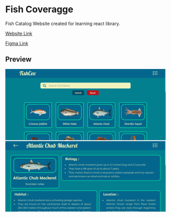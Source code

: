 # Fish Coveragge

Fish Catalog Website created for learning react library.

[Website Link](https://fish-coverage.netlify.app/)

[Figma Link](https://www.figma.com/file/yEmeMQkHh3jBfCH8mMlbVS/FishCov?node-id=0%3A1&t=LKnThzUkhf9sdcc9-1)

## Preview 

<img src="web-preview-img/FishCoverage-preview-1.png" alt="FishCoverage home" />

<img src="web-preview-img/FishCoverage-preview-2.png" alt="FishCoverage fish detail" />
